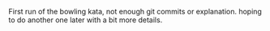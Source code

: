 First run of the bowling kata, not enough git commits or explanation. hoping to do another one later with a bit more details.
